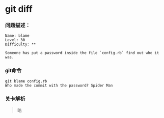 # git diff

### 问题描述：

```text
Name: blame
Level: 30
Difficulty: **

Someone has put a password inside the file `config.rb` find out who it was.
```

### git命令

```shell
git blame config.rb
Who made the commit with the password? Spider Man
```

### 关卡解析

> 略
